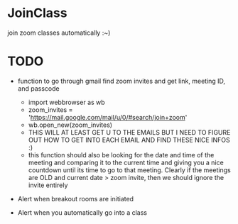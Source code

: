 # JoinClass
join zoom classes automatically :~)

# TODO

- function to go through gmail find zoom invites and get link, meeting ID, and passcode 
    *  import webbrowser as wb
    *  zoom_invites = 'https://mail.google.com/mail/u/0/#search/join+zoom' 
    *  wb.open_new(zoom_invites) 
    * THIS WILL AT LEAST GET U TO THE EMAILS BUT I NEED TO FIGURE OUT HOW TO GET INTO EACH EMAIL AND FIND THESE NICE INFOS :) 
   - this function should also be looking for the date and time of the meeting and comparing it to the current time and giving you a nice countdown until its time to go to that meeting. Clearly if the meetings are OLD and current date > zoom invite, then we should ignore the invite entirely 
    
- Alert when breakout rooms are initiated 
- Alert when you automatically go into a class 
